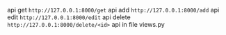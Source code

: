 api get 
`http://127.0.0.1:8000/get`
api add
`http://127.0.0.1:8000/add`
api edit 
`http://127.0.0.1:8000/edit`
api delete
`http://127.0.0.1:8000/delete/<id>`
api in file views.py